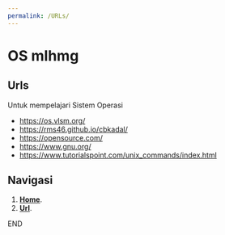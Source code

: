 ```yaml
---
permalink: /URLs/
---
```



# OS mlhmg

## Urls
Untuk mempelajari Sistem Operasi
* https://os.vlsm.org/
* https://rms46.github.io/cbkadal/
* https://opensource.com/
* https://www.gnu.org/
* https://www.tutorialspoint.com/unix_commands/index.html

## Navigasi
1. [**Home**](https://mlhmg.github.io/os201/).
2. [**Url**](https://mlhmg.github.io/os201/URLs).

END
